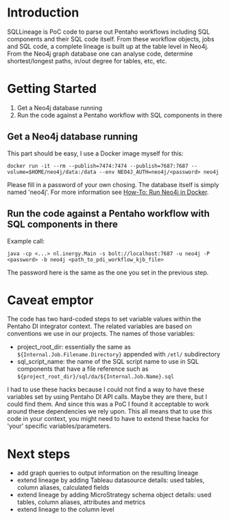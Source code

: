 # Introduction 
SQLLineage is PoC code to parse out Pentaho workflows including SQL components and their SQL code itself. From these workflow objects, jobs and SQL code, a complete lineage is built up at the table level in Neo4j.
From the Neo4j graph database one can analyse code, determine shortest/longest paths, in/out degree for tables, etc, etc.

# Getting Started
1. Get a Neo4j database running
2. Run the code against a Pentaho workflow with SQL components in there

## Get a Neo4j database running

This part should be easy, I use a Docker image myself for this:
```
docker run -it --rm --publish=7474:7474 --publish=7687:7687 --volume=$HOME/neo4j/data:/data --env NEO4J_AUTH=neo4j/<password> neo4j
```
Please fill in a password of your own chosing. The database itself is simply named 'neo4j'.
For more information see [How-To: Run Neo4j in Docker](https://neo4j.com/developer/docker-run-neo4j/).


## Run the code against a Pentaho workflow with SQL components in there

Example call:
```
java -cp <...> nl.inergy.Main -s bolt://localhost:7687 -u neo4j -P <password> -b neo4j <path_to_pdi_workflow_kjb_file>
```
The password here is the same as the one you set in the previous step.

# Caveat emptor

The code has two hard-coded steps to set variable values within the Pentaho DI integrator context. The related variables are based on conventions we use in our projects.
The names of those variables:
- project_root_dir: essentially the same as `${Internal.Job.Filename.Directory}` appended with `/etl/` subdirectory
- sql_script_name: the name of the SQL script name to use in SQL components that have a file reference such as `${project_root_dir}/sql/da/${Internal.Job.Name}.sql`

I had to use these hacks because I could not find a way to have these variables set by using Pentaho DI API calls. Maybe they are there, but I could find them. And since this was a PoC I found it acceptable to work around these dependencies we rely upon.
This all means that to use this code in your context, you might need to have to extend these hacks for 'your' specific variables/parameters.

# Next steps

- add graph queries to output information on the resulting lineage
- extend lineage by adding Tableau datasource details: used tables, column aliases, calculated fields
- extend lineage by adding MicroStrategy schema object details: used tables, column aliases, attributes and metrics
- extend lineage to the column level

